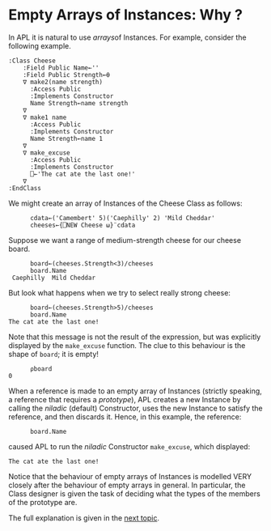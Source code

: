 # Empty Arrays of Instances: Why ?

In APL it is natural to use *arrays*of Instances. For example, consider the following example.
```apl
:Class Cheese
    :Field Public Name←''
    :Field Public Strength←⍬
    ∇ make2(name strength)
      :Access Public
      :Implements Constructor
      Name Strength←name strength
    ∇
    ∇ make1 name
      :Access Public
      :Implements Constructor
      Name Strength←name 1
    ∇
    ∇ make_excuse
      :Access Public
      :Implements Constructor
      ⎕←'The cat ate the last one!'
    ∇
:EndClass
```

We might create an array of Instances of the Cheese Class as follows:
```apl
      cdata←('Camembert' 5)('Caephilly' 2) 'Mild Cheddar'
      cheeses←{⎕NEW Cheese ⍵}¨cdata
```

Suppose we want a range of medium-strength cheese for our cheese board.
```apl
      board←(cheeses.Strength<3)/cheeses
      board.Name
 Caephilly  Mild Cheddar 
```

But look what happens when we try to select really strong cheese:
```apl
      board←(cheeses.Strength>5)/cheeses
      board.Name
The cat ate the last one!
```

Note that this message is not the result of the expression, but was explicitly displayed by the `make_excuse` function. The clue to this behaviour is the shape of `board`; it is empty!
```apl
      ⍴board
0
```

When a reference is made to an empty array of Instances (strictly speaking, a reference that requires a *prototype*), APL creates a new Instance by calling the *niladic* (default) Constructor, uses the new Instance to satisfy the reference, and then discards it. Hence, in this example, the reference:
```apl
      board.Name
```

caused APL to run the *niladic* Constructor `make_excuse`, which displayed:
```apl
The cat ate the last one!
```

Notice that the behaviour of empty arrays of Instances is modelled VERY closely after the behaviour of empty arrays in general. In particular, the Class designer is given the task of deciding what the types of the members of the prototype are.

The full explanation is given in the [next topic](empty-arrays-of-instances-how.md).
